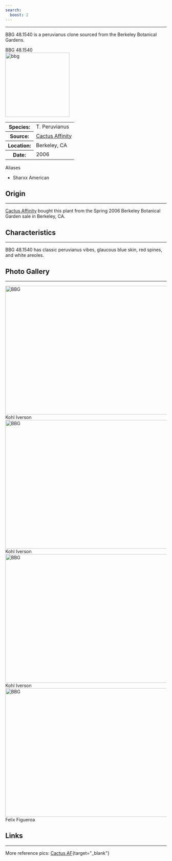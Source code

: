 ```yaml
---
search:
  boost: 2 
---
```


<hr>

BBG 48.1540 is a peruvianus clone sourced from the Berkeley Botanical Gardens.    


<div class="infobox">
<div class="infobox-title">BBG 48.1540</div>
<div class="infobox-image">
<img src="./bbg_1.jpeg" alt="bbg" width="200">

</div>
<table class="infobox-table">
<tr>
    <th class="parameter-title">Species: </th>
    <td>T. Peruvianus</td>
</tr>
<tr>
    <th class="parameter-title">Source: </th>
    <td><a href="https://cactusaffinity.com/" target="_blank">Cactus Affinity</a></td>
</tr>
<tr>
    <th class="parameter-title" >Location: </th>
    <td>Berkeley, CA</td>
</tr>
<tr>
    <th class="parameter-title">Date: </th>
    <td>2006</td>
</tr>
</table>
<div class="infobox-title">Aliases</div>
<ul class="infobox-table">
    <li class="alias-name">Sharxx American </li>
</ul>
</div>



## Origin
<hr>

[Cactus Affinity](https://cactusaffinity.com/) bought this plant from the Spring 2006 Berkeley Botanical Garden sale in Berkeley, CA. 

## Characteristics 
<hr>

BBG 48.1540 has classic peruvianus vibes, glaucous blue skin, red spines, and white areoles.


## Photo Gallery
<hr>  

<div class="gallery-container">

<div class="gallery">
  <a target="_blank" href="./bbg1.jpg">
    <img src="./bbg1.jpg" alt="BBG" width="600" height="400">
  </a>
  <div class="desc">Kohl Iverson</div>
</div>

<div class="gallery">
  <a target="_blank" href="./bbg2.jpg">
    <img src="./bbg2.jpg" alt="BBG" width="600" height="400">
  </a>
  <div class="desc">Kohl Iverson</div>
</div>

<div class="gallery">
  <a target="_blank" href="./bbg3.jpg">
    <img src="./bbg3.jpg" alt="BBG" width="600" height="400">
  </a>
  <div class="desc">Kohl Iverson</div>
</div>

<div class="gallery">
  <a target="_blank" href="./bbg4.jpg">
    <img src="./bbg4.jpg" alt="BBG" width="600" height="400">
  </a>
  <div class="desc">Felix Figueroa</div>
</div>

</div>

## Links
---
More reference pics:
[Cactus AF](https://sanpedrocactus.org/trichocereus-peruvianus-bbg-481540){target="_blank"}
